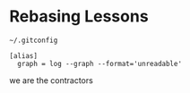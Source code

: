 # Rebasing Lessons

`~/.gitconfig`
```
[alias]
  graph = log --graph --format='unreadable'
```

we are the contractors
